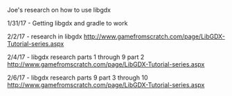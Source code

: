 Joe's research on how to use libgdx

1/31/17 - Getting libgdx and gradle to work

2/2/17 - research in libgdx
http://www.gamefromscratch.com/page/LibGDX-Tutorial-series.aspx

2/4/17 - libgdx research parts 1 through 9 part 2
http://www.gamefromscratch.com/page/LibGDX-Tutorial-series.aspx

2/6/17 - libgdx research parts 9 part 3 through 10
http://www.gamefromscratch.com/page/LibGDX-Tutorial-series.aspx
